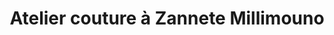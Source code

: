 ---
title: "Atelier couture à Zannete Millimouno"
url: /nzerekore/atelier-couture-a-zannete-millimouno/
shop: Schneiderei
---